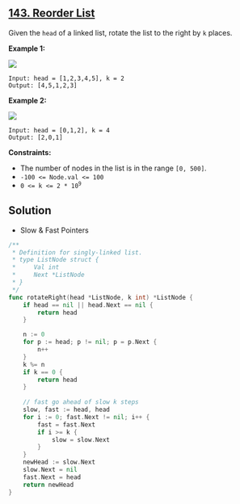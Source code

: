 ## [143. Reorder List](https://leetcode.com/problems/rotate-list/)


Given the `head` of a linked list, rotate the list to the right by `k` places.

**Example 1:**

![](https://assets.leetcode.com/uploads/2020/11/13/rotate1.jpg)

```
Input: head = [1,2,3,4,5], k = 2
Output: [4,5,1,2,3]
```

**Example 2:**

![](https://assets.leetcode.com/uploads/2020/11/13/roate2.jpg)

```
Input: head = [0,1,2], k = 4
Output: [2,0,1]
```

**Constraints:**

*   The number of nodes in the list is in the range `[0, 500]`.
*   `-100 <= Node.val <= 100`
*   <code>0 <= k <= 2 * 10<sup>9</sup></code>



## Solution

- Slow & Fast Pointers

```go
/**
 * Definition for singly-linked list.
 * type ListNode struct {
 *     Val int
 *     Next *ListNode
 * }
 */
func rotateRight(head *ListNode, k int) *ListNode {
    if head == nil || head.Next == nil {
        return head
    }

    n := 0
    for p := head; p != nil; p = p.Next {
        n++
    }
    k %= n
    if k == 0 {
        return head
    }
    
    // fast go ahead of slow k steps
    slow, fast := head, head
    for i := 0; fast.Next != nil; i++ {
        fast = fast.Next
        if i >= k {
            slow = slow.Next
        }
    }
    newHead := slow.Next
    slow.Next = nil
    fast.Next = head
    return newHead
}
```